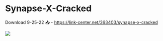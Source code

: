 # Synapse-X-Cracked

Download 9-25-22 📥 - https://link-center.net/363403/synapse-x-cracked

<img src="https://i.ibb.co/YTCsThS/68747470733a2f2f63646e2e646973636f72646170702e636f6d2f6174746163686d656e74732f3833303931303434363934.png" border="0">

